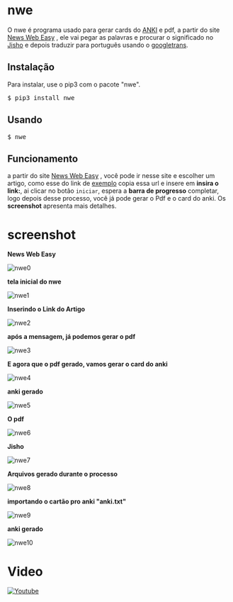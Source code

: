 nwe
====

O nwe é programa usado para gerar cards do [ANKI](https://ankiweb.net/) e pdf, a partir do site [News Web Easy](https://www3.nhk.or.jp/news/easy/) , ele vai pegar as palavras e procurar o significado no [Jisho](https://jisho.org/) e depois traduzir para português usando o [googletrans](https://github.com/ssut/py-googletrans/).

Instalação
----------

Para instalar, use o pip3 com o pacote "nwe".

<pre>
$ pip3 install nwe
</pre>

Usando
------

<pre>
$ nwe
</pre>

Funcionamento
-------------

a partir do site [News Web Easy](https://www3.nhk.or.jp/news/easy/) , você pode ir nesse site e escolher um artigo, como esse do link de [exemplo](https://www3.nhk.or.jp/news/easy/k10012565291000/k10012565291000.html) copia essa url e insere em **insira o link:**, ai clicar no botão `iniciar`, espera a **barra de progresso** completar, logo depois desse processo, você já pode gerar o Pdf e o card do anki. Os **screenshot** apresenta mais detalhes.

screenshot
==========

**News Web Easy**

![nwe0](https://user-images.githubusercontent.com/46381839/103252481-e0f5f880-495b-11eb-8641-92fade98cb6f.png)

**tela inicial do nwe**

![nwe1](https://user-images.githubusercontent.com/46381839/103252483-e2272580-495b-11eb-890c-ab02c6511261.png)

**Inserindo o Link do Artigo**

![nwe2](https://user-images.githubusercontent.com/46381839/103252484-e2bfbc00-495b-11eb-8191-888b5e5e8fdc.png)

**após a mensagem, já podemos gerar o pdf**

![nwe3](https://user-images.githubusercontent.com/46381839/103252486-e3585280-495b-11eb-8138-1f041c583170.png)

**E agora que o pdf gerado, vamos gerar o card do anki**

![nwe4](https://user-images.githubusercontent.com/46381839/103252487-e3f0e900-495b-11eb-9408-5ef157f4cf21.png)

**anki gerado**

![nwe5](https://user-images.githubusercontent.com/46381839/103252488-e4897f80-495b-11eb-92ab-d9af29d38717.png)

**O pdf**

![nwe6](https://user-images.githubusercontent.com/46381839/103252489-e5221600-495b-11eb-9d20-2abdacbaf5af.png)

**Jisho**

![nwe7](https://user-images.githubusercontent.com/46381839/103252490-e5baac80-495b-11eb-8c6d-8afa7664bf39.png)

**Arquivos gerado durante o processo**

![nwe8](https://user-images.githubusercontent.com/46381839/103252491-e6534300-495b-11eb-95c5-d4059933b55f.png)

**importando o cartão pro anki "anki.txt"**

![nwe9](https://user-images.githubusercontent.com/46381839/103252494-e6534300-495b-11eb-8aae-f4a5b9bb0842.png)

**anki gerado**

![nwe10](https://user-images.githubusercontent.com/46381839/103252496-e6ebd980-495b-11eb-8b03-e3699d38a9d2.png)


Video
=====
[![Youtube](https://i9.ytimg.com/vi/9JvkAPmdXoY/mq2.jpg?sqp=CKCMyP8F&rs=AOn4CLDC5h-DH8R_pybpgQVO-4uCIVTwog)](https://www.youtube.com/watch?v=9JvkAPmdXoY)